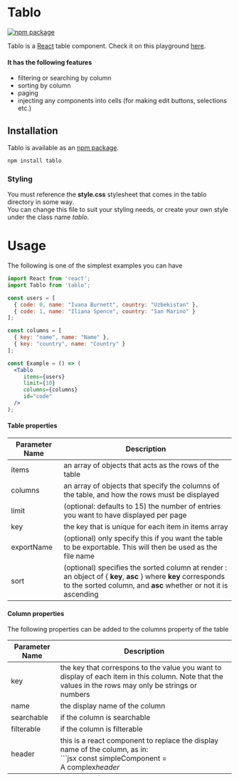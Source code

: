 # Tablo
[![npm package](https://img.shields.io/npm/v/tablo.svg?style=flat-square)](https://www.npmjs.org/package/tablo)

Tablo is a [React](http://facebook.github.io/react/) table component. Check it on this playground [here](https://output.jsbin.com/xesotuv).

#### It has the following features
 * filtering or searching by column
 * sorting by column
 * paging
 * injecting any components into cells (for making edit buttons, selections etc.)
 
## Installation

Tablo is available as an [npm package](https://www.npmjs.org/package/tablo).

```sh
npm install tablo
```

### Styling

You must reference the **style.css** stylesheet that comes in the tablo directory in some way.  
You can change this file to suit your styling needs, or create your own style under the class name *tablo*.

# Usage

The following is one of the simplest examples you can have

```jsx
import React from 'react';
import Tablo from 'tablo';

const users = [
  { code: 0, name: "Ivana Burnett", country: "Uzbekistan" }, 
  { code: 1, name: "Iliana Spence", country: "San Marino" }
];

const columns = [
  { key: "name", name: "Name" },
  { key: "country", name: "Country" }
];

const Example = () => (
  <Tablo
     items={users}
     limit={10}
     columns={columns}
     id="code"
  />
);

```

#### Table properties

Parameter Name | Description
--- | ---
items | an array of objects that acts as the rows of the table
columns | an array of objects that specify the columns of the table, and how the rows must be displayed
limit | (optional: defaults to 15) the number of entries you want to have displayed per page
key | the key that is unique for each item in items array 
exportName	| (optional) only specify this if you want the table to be exportable. This will then be used as the file name
sort | (optional) specifies the sorted column at render : an object of { **key**, **asc** } where **key** corresponds to the sorted column, and **asc** whether or not it is ascending


#### Column properties

The following properties can be added to the columns property of the table

Parameter Name | Description
--- | ---
key | the key that correspons to the value you want to display of each item in this column. Note that the values in the rows may only be strings or numbers
name | the display name of the column
searchable | if the column is searchable
filterable | if the column is filterable
header | this is a react component to replace the display name of the column, as in:<br/> ```jsx const simpleComponent = <div>A complex<em>header</em></div>
```

